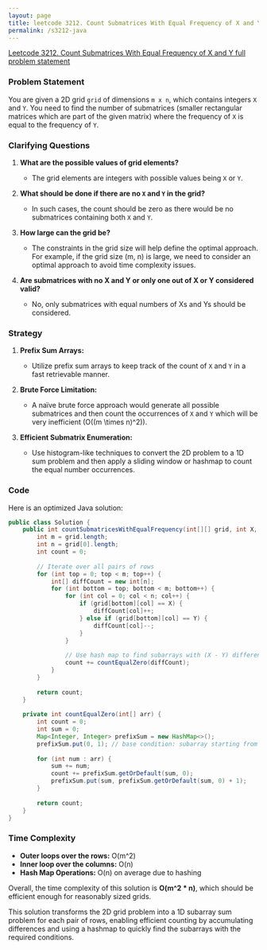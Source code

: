 ```yaml
---
layout: page
title: leetcode 3212. Count Submatrices With Equal Frequency of X and Y
permalink: /s3212-java
---
```

[Leetcode 3212. Count Submatrices With Equal Frequency of X and Y full problem statement](https://algoadvance.github.io/algoadvance/l3212)
### Problem Statement

You are given a 2D grid `grid` of dimensions `m x n`, which contains integers `X` and `Y`. You need to find the number of submatrices (smaller rectangular matrices which are part of the given matrix) where the frequency of `X` is equal to the frequency of `Y`.

### Clarifying Questions

1. **What are the possible values of grid elements?**
   - The grid elements are integers with possible values being `X` or `Y`.

2. **What should be done if there are no `X` and `Y` in the grid?**
   - In such cases, the count should be zero as there would be no submatrices containing both `X` and `Y`.

3. **How large can the grid be?**
   - The constraints in the grid size will help define the optimal approach. For example, if the grid size (m, n) is large, we need to consider an optimal approach to avoid time complexity issues.

4. **Are submatrices with no X and Y or only one out of X or Y considered valid?**
    - No, only submatrices with equal numbers of Xs and Ys should be considered.

### Strategy

1. **Prefix Sum Arrays:** 
   - Utilize prefix sum arrays to keep track of the count of `X` and `Y` in a fast retrievable manner.
   
2. **Brute Force Limitation:**
   - A naïve brute force approach would generate all possible submatrices and then count the occurrences of `X` and `Y` which will be very inefficient \(O((m \times n)^2)\).

3. **Efficient Submatrix Enumeration:**
   - Use histogram-like techniques to convert the 2D problem to a 1D sum problem and then apply a sliding window or hashmap to count the equal number occurrences.

### Code 

Here is an optimized Java solution:

```java
public class Solution {
    public int countSubmatricesWithEqualFrequency(int[][] grid, int X, int Y) {
        int m = grid.length;
        int n = grid[0].length;
        int count = 0;
        
        // Iterate over all pairs of rows
        for (int top = 0; top < m; top++) {
            int[] diffCount = new int[n];
            for (int bottom = top; bottom < m; bottom++) {
                for (int col = 0; col < n; col++) {
                    if (grid[bottom][col] == X) {
                        diffCount[col]++;
                    } else if (grid[bottom][col] == Y) {
                        diffCount[col]--;
                    }
                }
                
                // Use hash map to find subarrays with (X - Y) difference zero
                count += countEqualZero(diffCount);
            }
        }
        
        return count;
    }
    
    private int countEqualZero(int[] arr) {
        int count = 0;
        int sum = 0;
        Map<Integer, Integer> prefixSum = new HashMap<>();
        prefixSum.put(0, 1); // base condition: subarray starting from index 0
        
        for (int num : arr) {
            sum += num;
            count += prefixSum.getOrDefault(sum, 0);
            prefixSum.put(sum, prefixSum.getOrDefault(sum, 0) + 1);
        }
        
        return count;
    }
}
```

### Time Complexity

- **Outer loops over the rows:** O(m^2)
- **Inner loop over the columns:** O(n)
- **Hash Map Operations:** O(n) on average due to hashing

Overall, the time complexity of this solution is **O(m^2 * n)**, which should be efficient enough for reasonably sized grids.

This solution transforms the 2D grid problem into a 1D subarray sum problem for each pair of rows, enabling efficient counting by accumulating differences and using a hashmap to quickly find the subarrays with the required conditions.